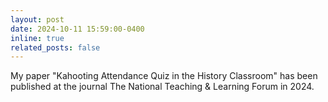 ```yaml
---
layout: post
date: 2024-10-11 15:59:00-0400
inline: true
related_posts: false
---
```


My paper "Kahooting Attendance Quiz in the History Classroom" has been published at the journal The National Teaching & Learning Forum in 2024.